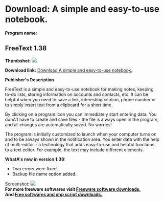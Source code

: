 # Download: A simple and easy-to-use notebook.

**Program name:**

## FreeText 1.38

  
**Thumbshot:** ![](http://www.freewarefiles.com/screenshot/freetext_md.jpg)   
  
**Download link:** [Download A simple and easy-to-use notebook.](http://freesoftwares.boysofts.com/FreeText_program_85052.html)  
  


**Publisher's Description**  
  


FreeText is a simple and easy-to-use notebook for making notes, keeping to-do lists, storing information on accounts and contacts, etc. It can be helpful when you need to save a link, interesting citation, phone number or to simply insert text from a clipboard for a short time. 

By clicking on a program icon you can immediately start entering data. You donA't have to create and save files - the file is always open in the program, and all changes are automatically saved. No worries!

The program is initially customized to launch when your computer turns on and to be always shown in the notification area. You enter data with the help of multi-editor - a technology that adds easy-to-use and helpful functions to a text editor. For example, the text may include different elements.

**WhatA's new in version 1.38:**

  * Two errors were fixed. 
  * Backup file name option added. 

  
  
Screenshot: ![](http://www.freewarefiles.com/screenshot/freetext.jpg)   
**For more freeware softwares visit [Freeware software downloads.](http://freesoftwares.boysofts.com/)**   
**And [Free softwares and php script downloads.](http://www.boysofts.com/)**

